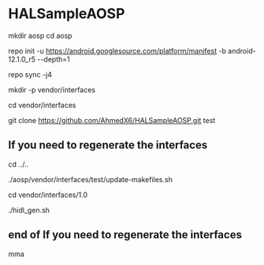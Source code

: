 # HALSampleAOSP

mkdir aosp
cd aosp

repo init -u https://android.googlesource.com/platform/manifest -b android-12.1.0_r5 --depth=1

repo sync -j4


mkdir -p vendor/interfaces

cd vendor/interfaces

git clone https://github.com/AhmedX6/HALSampleAOSP.git test


## If you need to regenerate the interfaces

cd ../..

./aosp/vendor/interfaces/test/update-makefiles.sh


cd vendor/interfaces/1.0

./hidl_gen.sh


## end of If you need to regenerate the interfaces


mma
